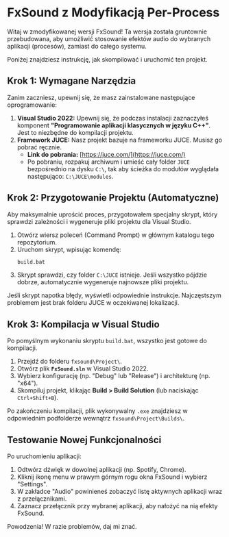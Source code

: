 # FxSound z Modyfikacją Per-Process

Witaj w zmodyfikowanej wersji FxSound! Ta wersja została gruntownie przebudowana, aby umożliwić stosowanie efektów audio do wybranych aplikacji (procesów), zamiast do całego systemu.

Poniżej znajdziesz instrukcję, jak skompilować i uruchomić ten projekt.

## Krok 1: Wymagane Narzędzia

Zanim zaczniesz, upewnij się, że masz zainstalowane następujące oprogramowanie:

1.  **Visual Studio 2022:** Upewnij się, że podczas instalacji zaznaczyłeś komponent **"Programowanie aplikacji klasycznych w języku C++"**. Jest to niezbędne do kompilacji projektu.
2.  **Framework JUCE:** Nasz projekt bazuje na frameworku JUCE. Musisz go pobrać ręcznie.
    *   **Link do pobrania:** [https://juce.com/](https://juce.com/)
    *   Po pobraniu, rozpakuj archiwum i umieść cały folder `JUCE` bezpośrednio na dysku `C:\`, tak aby ścieżka do modułów wyglądała następująco: `C:\JUCE\modules`.

## Krok 2: Przygotowanie Projektu (Automatyczne)

Aby maksymalnie uprościć proces, przygotowałem specjalny skrypt, który sprawdzi zależności i wygeneruje pliki projektu dla Visual Studio.

1.  Otwórz wiersz poleceń (Command Prompt) w głównym katalogu tego repozytorium.
2.  Uruchom skrypt, wpisując komendę:
    ```bash
    build.bat
    ```
3.  Skrypt sprawdzi, czy folder `C:\JUCE` istnieje. Jeśli wszystko pójdzie dobrze, automatycznie wygeneruje najnowsze pliki projektu.

Jeśli skrypt napotka błędy, wyświetli odpowiednie instrukcje. Najczęstszym problemem jest brak folderu JUCE w oczekiwanej lokalizacji.

## Krok 3: Kompilacja w Visual Studio

Po pomyślnym wykonaniu skryptu `build.bat`, wszystko jest gotowe do kompilacji.

1.  Przejdź do folderu `fxsound\Project\`.
2.  Otwórz plik **`FxSound.sln`** w Visual Studio 2022.
3.  Wybierz konfigurację (np. "Debug" lub "Release") i architekturę (np. "x64").
4.  Skompiluj projekt, klikając **Build > Build Solution** (lub naciskając `Ctrl+Shift+B`).

Po zakończeniu kompilacji, plik wykonywalny `.exe` znajdziesz w odpowiednim podfolderze wewnątrz `fxsound\Project\Builds\`.

## Testowanie Nowej Funkcjonalności

Po uruchomieniu aplikacji:
1.  Odtwórz dźwięk w dowolnej aplikacji (np. Spotify, Chrome).
2.  Kliknij ikonę menu w prawym górnym rogu okna FxSound i wybierz "Settings".
3.  W zakładce "Audio" powinieneś zobaczyć listę aktywnych aplikacji wraz z przełącznikami.
4.  Zaznacz przełącznik przy wybranej aplikacji, aby nałożyć na nią efekty FxSound.

Powodzenia! W razie problemów, daj mi znać.